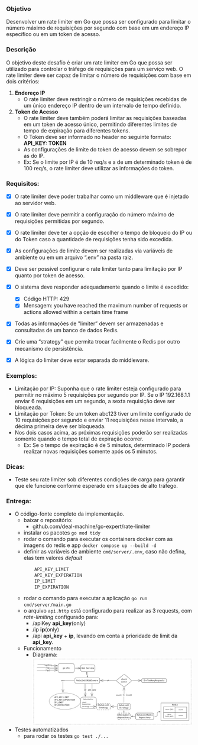 ### Objetivo
Desenvolver um rate limiter em Go que possa ser configurado para limitar o número máximo de requisições por segundo com base em um endereço IP específico ou em um token de acesso.

### Descrição
O objetivo deste desafio é criar um rate limiter em Go que possa ser utilizado para controlar o tráfego de requisições para um serviço web. O rate limiter deve ser capaz de limitar o número de requisições com base em dois critérios:

1. **Endereço IP**
    - O rate limiter deve restringir o número de requisições recebidas de um único endereço IP dentro de um intervalo de tempo definido.
2. **Token de Acesso**
    - O rate limiter deve também poderá limitar as requisições baseadas em um token de acesso único, permitindo diferentes limites de tempo de expiração para diferentes tokens.
    - O Token deve ser informado no header no seguinte formato: **API_KEY: TOKEN**
    - As configurações de limite do token de acesso devem se sobrepor as do IP.
    - Ex: Se o limite por IP é de 10 req/s e a de um determinado token é de 100 req/s, o rate limiter deve utilizar as informações do token.

### Requisitos:

- [x] O rate limiter deve poder trabalhar como um middleware que é injetado ao servidor web.

- [x] O rate limiter deve permitir a configuração do número máximo de requisições permitidas por segundo.
- [x] O rate limiter deve ter a opção de escolher o tempo de bloqueio do IP ou do Token caso a quantidade de requisições tenha sido excedida.
- [x] As configurações de limite devem ser realizadas via variáveis de ambiente ou em um arquivo “.env” na pasta raiz.
- [x] Deve ser possível configurar o rate limiter tanto para limitação por IP quanto por token de acesso.
- [x] O sistema deve responder adequadamente quando o limite é excedido:
    - [x] Código HTTP: 429
    - [x] Mensagem: you have reached the maximum number of requests or actions allowed within a certain time frame
- [x] Todas as informações de "limiter” devem ser armazenadas e consultadas de um banco de dados Redis.
- [x] Crie uma “strategy” que permita trocar facilmente o Redis por outro mecanismo de persistência.
- [x] A lógica do limiter deve estar separada do middleware.

### Exemplos:

- Limitação por IP: Suponha que o rate limiter esteja configurado para permitir no máximo 5 requisições por segundo por IP. Se o IP 192.168.1.1 enviar 6 requisições em um segundo, a sexta requisição deve ser bloqueada.
- Limitação por Token: Se um token abc123 tiver um limite configurado de 10 requisições por segundo e enviar 11 requisições nesse intervalo, a décima primeira deve ser bloqueada.
- Nos dois casos acima, as próximas requisições poderão ser realizadas somente quando o tempo total de expiração ocorrer.
    - Ex: Se o tempo de expiração é de 5 minutos, determinado IP poderá realizar novas requisições somente após os 5 minutos. 

### Dicas:

- Teste seu rate limiter sob diferentes condições de carga para garantir que ele funcione conforme esperado em situações de alto tráfego.

### Entrega:

- O código-fonte completo da implementação.
  - baixar o repositório:
    - github.com/deal-machine/go-expert/rate-limiter
  - instalar os pacotes `go mod tidy`
  - rodar o comando para executar os containers docker com as imagens do redis e app `docker compose up --build -d`
  - definir as variáveis de ambiente `cmd/server/.env`, caso não defina, elas tem valores *default*
      ``` SERVER_PORT
          API_KEY_LIMIT
          API_KEY_EXPIRATION
          IP_LIMIT
          IP_EXPIRATION
      ```
  - rodar o comando para executar a aplicação `go run cmd/server/main.go`
  - o arquivo `api.http` está configurado para realizar as 3 requests, com *rate-limiting* configurado para:
    -  /apiKey **api_key**(only)
    -  /ip **ip**(only)
    -  /api **api_key** + **ip**, levando em conta a prioridade de limit da **api_key**.
  - Funcionamento
    - Diagrama:
      ![rate-limit-diagram](rate-limit-diagram.png)
- Testes automatizados
  - para rodar os testes `go test ./...`

